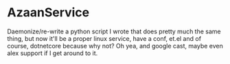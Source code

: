 # AzaanService
Daemonize/re-write a python script I wrote that does pretty much the same thing, but now it'll be a proper linux service, have a conf, et.el and of course, dotnetcore because why not?
Oh yea, and google cast, maybe even alex support if I get around to it.
